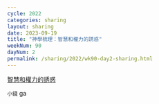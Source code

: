 ```yaml
---
cycle: 2022
categories: sharing
layout: sharing
date: 2023-09-19
title: "神學梳理：智慧和權力的誘惑"
weekNum: 90
dayNum: 2
permalink: /sharing/2022/wk90-day2-sharing.html
---
```


[智慧和權力的誘惑](https://eccseattle.github.io/media/sharing/2022/wk090/2023-09-19-bin.m4a)

`小錢`
ga
